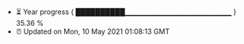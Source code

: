 - ⏳ Year progress { ██████████▁▁▁▁▁▁▁▁▁▁▁▁▁▁▁▁▁▁▁▁ } 35.36 %
- ⏰ Updated on Mon, 10 May 2021 01:08:13 GMT

